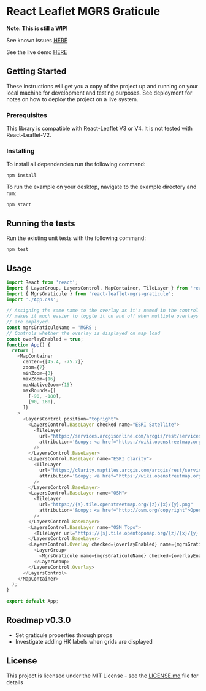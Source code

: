 # React Leaflet MGRS Graticule

**Note: This is still a WIP!**

See known issues [HERE](https://github.com/dnlbaldwin/React-Leaflet-MGRS-Graticule/issues)

See the live demo [HERE](https://dnlbaldwin.github.io/React-Leaflet-MGRS-Graticule/)

## Getting Started

These instructions will get you a copy of the project up and running on your local machine for development and testing purposes. See deployment for notes on how to deploy the project on a live system.

### Prerequisites

This library is compatible with React-Leaflet V3 or V4. It is not tested with React-Leaflet-V2.

### Installing

To install all dependencies run the following command:

```
npm install
```

To run the example on your desktop, navigate to the example directory and run:

```
npm start
```

## Running the tests

Run the existing unit tests with the following command:

```
npm test
```

## Usage

```js
import React from 'react';
import { LayerGroup, LayersControl, MapContainer, TileLayer } from 'react-leaflet';
import { MgrsGraticule } from 'react-leaflet-mgrs-graticule';
import './App.css';

// Assigning the same name to the overlay as it's named in the control box
// makes it much easier to toggle it on and off when multiple overlays
// are employed.
const mgrsGraticuleName = 'MGRS';
// Controls whether the overlay is displayed on map load
const overlayEnabled = true;
function App() {
  return (
    <MapContainer
      center={[45.4, -75.7]}
      zoom={7}
      minZoom={3}
      maxZoom={16}
      maxNativeZoom={15}
      maxBounds={[
        [-90, -180],
        [90, 180],
      ]}
    >
      <LayersControl position="topright">
        <LayersControl.BaseLayer checked name="ESRI Satellite">
          <TileLayer
            url="https://services.arcgisonline.com/arcgis/rest/services/World_Imagery/MapServer/tile/{z}/{y}/{x}"
            attribution='&copy; <a href="https://wiki.openstreetmap.org/wiki/Esri"></a> contributors'
          />
        </LayersControl.BaseLayer>
        <LayersControl.BaseLayer name="ESRI Clarity">
          <TileLayer
            url="https://clarity.maptiles.arcgis.com/arcgis/rest/services/World_Imagery/MapServer/tile/{z}/{y}/{x}"
            attribution='&copy; <a href="https://wiki.openstreetmap.org/wiki/Esri"></a> contributors'
          />
        </LayersControl.BaseLayer>
        <LayersControl.BaseLayer name="OSM">
          <TileLayer
            url="https://{s}.tile.openstreetmap.org/{z}/{x}/{y}.png"
            attribution='&copy; <a href="http://osm.org/copyright">OpenStreetMap</a> contributors'
          />
        </LayersControl.BaseLayer>
        <LayersControl.BaseLayer name="OSM Topo">
          <TileLayer url="https://{s}.tile.opentopomap.org/{z}/{x}/{y}.png" attribution="OSM" />
        </LayersControl.BaseLayer>
        <LayersControl.Overlay checked={overlayEnabled} name={mgrsGraticuleName}>
          <LayerGroup>
            <MgrsGraticule name={mgrsGraticuleName} checked={overlayEnabled} />
          </LayerGroup>
        </LayersControl.Overlay>
      </LayersControl>
    </MapContainer>
  );
}

export default App;
```

## Roadmap v0.3.0

- Set graticule properties through props
- Investigate adding HK labels when grids are displayed

## License

This project is licensed under the MIT License - see the [LICENSE.md](LICENSE) file for details
